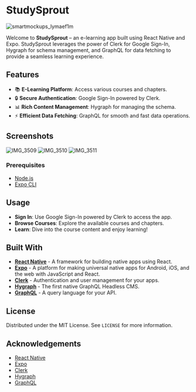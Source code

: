 # StudySprout

![smartmockups_lymaef1m](https://github.com/user-attachments/assets/7790aab7-51aa-44c0-b0e3-78eec55a20d5)



Welcome to **StudySprout** – an e-learning app built using React Native and Expo. StudySprout leverages the power of Clerk for Google Sign-In, Hygraph for schema management, and GraphQL for data fetching to provide a seamless learning experience.

## Features

- 📚 **E-Learning Platform**: Access various courses and chapters.
- 🔒 **Secure Authentication**: Google Sign-In powered by Clerk.
- 📊 **Rich Content Management**: Hygraph for managing the schema.
- ⚡ **Efficient Data Fetching**: GraphQL for smooth and fast data operations.

## Screenshots

![IMG_3509](https://github.com/user-attachments/assets/041b213a-7643-45a1-bcda-2729a44a40c8)
![IMG_3510](https://github.com/user-attachments/assets/2f602224-9e44-4c5e-995c-e919a9d5b79a)
![IMG_3511](https://github.com/user-attachments/assets/1691a429-db12-481a-85c6-e3668036b5d7)
<!-- Add some screenshots of your app here -->



### Prerequisites

- [Node.js](https://nodejs.org/)
- [Expo CLI](https://docs.expo.dev/get-started/installation/)

## Usage

- **Sign In**: Use Google Sign-In powered by Clerk to access the app.
- **Browse Courses**: Explore the available courses and chapters.
- **Learn**: Dive into the course content and enjoy learning!

## Built With

- **[React Native](https://reactnative.dev/)** - A framework for building native apps using React.
- **[Expo](https://expo.dev/)** - A platform for making universal native apps for Android, iOS, and the web with JavaScript and React.
- **[Clerk](https://clerk.dev/)** - Authentication and user management for your apps.
- **[Hygraph](https://hygraph.com/)** - The first native GraphQL Headless CMS.
- **[GraphQL](https://graphql.org/)** - A query language for your API.

## License

Distributed under the MIT License. See `LICENSE` for more information.

## Acknowledgements

- [React Native](https://reactnative.dev/)
- [Expo](https://expo.dev/)
- [Clerk](https://clerk.dev/)
- [Hygraph](https://hygraph.com/)
- [GraphQL](https://graphql.org/)
